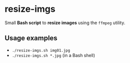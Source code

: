 # resize-imgs

Small **Bash script** to **resize images** using the `ffmpeg` utility.

## Usage examples

- `./resize-imgs.sh img01.jpg`
- `./resize-imgs.sh *.jpg` (in a Bash shell)
